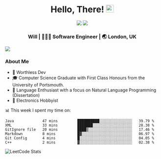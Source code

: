 <div align="center">
  <h1> Hello, There! <img src="https://media.giphy.com/media/hvRJCLFzcasrR4ia7z/giphy.gif" width="25px"></h1>
</div>

<p align="center">
    <a href="https://linkedin.com/in/willgreen98" alt="LinkedIn">
	    <img src="https://img.shields.io/badge/-LinkedIn-0e76a8?style=flat-square&logo=Linkedin&logoColor=white"/></a>
    <a href="https://twitter.com/Will_Green98" alt="Tweeter">
        <img src="https://img.shields.io/badge/-Twitter-00acee?style=flat-square&logo=Twitter&logoColor=white"/></a>
</p>

<div align="center">
	<h3> Will | 👨🏻‍💻 Software Engineer | 🌏 London, UK </h3>
</div>

![](https://visitor-badge.glitch.me/badge?page_id=willgreen98.visitor-badge)

### About Me

- 🥰 Worthless Dev
- 🎓 Computer Science Graduate with First Class Honours from the University of Portsmouth.
- 📖 Language Enthusiast with a focus on Natural Language Programming (Dissertation)
- 🤖 Electronics Hobbyist

📊 This week I spent my time on:
<!--START_SECTION:waka-->

```text
Java             47 mins         ██████████░░░░░░░░░░░░░░░   39.79 %
XML              33 mins         ███████░░░░░░░░░░░░░░░░░░   28.38 %
GitIgnore file   20 mins         ████▒░░░░░░░░░░░░░░░░░░░░   17.46 %
Markdown         8 mins          █▓░░░░░░░░░░░░░░░░░░░░░░░   06.97 %
Git Config       4 mins          █░░░░░░░░░░░░░░░░░░░░░░░░   04.05 %
C++              2 mins          ▓░░░░░░░░░░░░░░░░░░░░░░░░   02.38 %
```

<!--END_SECTION:waka-->

![LeetCode Stats](https://leetcard.jacoblin.cool/WillGreen98?theme=unicorn&font=JetBrains%20Mono&ext=activity)

